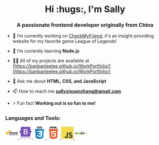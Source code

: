 
<h1 align="center">Hi :hugs:, I'm Sally</h1>
<h3 align="center">A passionate frontend developer originally from China</h3>

- 🔭 I’m currently working on [CheckMyFriend](https://github.com/banbanleelee/CheckMyFriend), it's an insight-providing website for my favorite game League of Legends!

- 🌱 I’m currently learning **Node.js**

- 👨‍💻 All of my projects are available at [https://banbanleelee.github.io/WorkPortfolio/](https://banbanleelee.github.io/WorkPortfolio/)

- 💬 Ask me about **HTML, CSS, and JavaScript**

- 📫 How to reach me **sallyyixuanzhang@gmail.com**

- ⚡ Fun fact **Working out is so fun to me!**

<h3 align="left">Languages and Tools:</h3>
<p align="left"> <a href="https://aws.amazon.com" target="_blank" rel="noreferrer"> <img src="https://raw.githubusercontent.com/devicons/devicon/master/icons/amazonwebservices/amazonwebservices-original-wordmark.svg" alt="aws" width="40" height="40"/> </a> <a href="https://getbootstrap.com" target="_blank" rel="noreferrer"> <img src="https://raw.githubusercontent.com/devicons/devicon/master/icons/bootstrap/bootstrap-plain-wordmark.svg" alt="bootstrap" width="40" height="40"/> </a> <a href="https://www.w3schools.com/css/" target="_blank" rel="noreferrer"> <img src="https://raw.githubusercontent.com/devicons/devicon/master/icons/css3/css3-original-wordmark.svg" alt="css3" width="40" height="40"/> </a> <a href="https://www.w3.org/html/" target="_blank" rel="noreferrer"> <img src="https://raw.githubusercontent.com/devicons/devicon/master/icons/html5/html5-original-wordmark.svg" alt="html5" width="40" height="40"/> </a> <a href="https://developer.mozilla.org/en-US/docs/Web/JavaScript" target="_blank" rel="noreferrer"> <img src="https://raw.githubusercontent.com/devicons/devicon/master/icons/javascript/javascript-original.svg" alt="javascript" width="40" height="40"/> </a> <a href="https://nodejs.org" target="_blank" rel="noreferrer"> <img src="https://raw.githubusercontent.com/devicons/devicon/master/icons/nodejs/nodejs-original-wordmark.svg" alt="nodejs" width="40" height="40"/> </a> </p>
